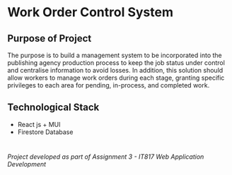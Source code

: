 
# Work Order Control System

## Purpose of Project

The purpose is to build a management system to be incorporated into the publishing agency production process to keep the job status under control and centralise information to avoid losses. In addition, this solution should allow workers to manage work orders during each stage, granting specific privileges to each area for pending, in-process, and completed work.

## Technological Stack

* React js + MUI
* Firestore Database

#
*Project developed as part of Assignment 3 - IT817 Web Application Development*
